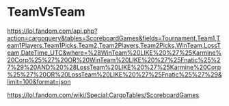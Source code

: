 # TeamVsTeam

https://lol.fandom.com/api.php?action=cargoquery&tables=ScoreboardGames&fields=Tournament,Team1,Team1Players,Team1Picks,Team2,Team2Players,Team2Picks,WinTeam,LossTeam,DateTime_UTC&where=%28WinTeam%20LIKE%20%27%25Karmine%20Corp%25%27%20OR%20WinTeam%20LIKE%20%27%25Fnatic%25%27%29%20AND%20%28LossTeam%20LIKE%20%27%25Karmine%20Corp%25%27%20OR%20LossTeam%20LIKE%20%27%25Fnatic%25%27%29&limit=100&format=json

https://lol.fandom.com/wiki/Special:CargoTables/ScoreboardGames

